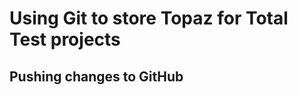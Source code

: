 # <a id="TTT in Git"></a> Using Git to store Topaz for Total Test projects

## <a id="Pushing changes to GitHub"></a> Pushing changes to GitHub